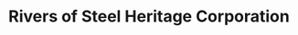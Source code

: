 ---
layout: repo
title: "Rivers of Steel Heritage Corporation"
id: 13820
permalink: repos/13820/
---